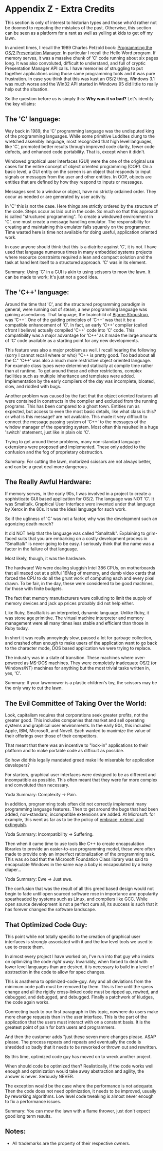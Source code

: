 # Appendix Z - Extra Credits

This section is only of interest to historian types and those who'd rather not
be doomed to repeating the mistakes of the past. Otherwise, this section can be
seen as a platform for a rant as well as yelling at kids to get off my lawn.

In ancient times, I recall the 1989 Charles Petzold book:
[Programming the OS/2 Presentation Manager](https://www.amazon.ca/Programming-Presentation-Manager-Applications-Environment/dp/1556151705/ref=sr_1_29?ie=UTF8&qid=1535567521&sr=8-29&keywords=charles+petzold).
In particular I recall the Hello Word program. If memory serves, it was a
massive chunk of 'C' code running about six pages long. It was also convoluted,
difficult to understand, and full of cryptic Presentation Manager API calls.
I have memories of struggling to put together applications using those same
programming tools and it was pure frustration. In case you think that this was
kust an OS/2 thing, Windows 3.1 was much worse and the Win32 API started in
Windows 95 did little to really help out the situation.

So the question before us is simply this: **Why was it so bad?** Let's identify
the key villains:

## The 'C' language:

Way back in 1989, the 'C' programming language was the undisputed king of the
programming languages. While some primitive Luddites clung to the wretched
assembly language, most recognized that high level languages, like 'C',
promoted better results through improved code clarity, fewer code defects, and
enhanced code portability. That is, except when it didn't.

Windowed graphical user interfaces (GUI) were the one of the original use cases for
the entire concept of object oriented programming (OOP). On a basic level, a
GUI entity on the screen is an object that responds to input signals or
messages from the user and other entities. In OOP, objects are entities that
are defined by how they respond to inputs or messages.

Messages sent to a window or object, have no strictly ordained order. They
occur as needed or are generated by user activity.

In 'C' this is not the case. Here things are strictly ordered by the structure
of the code. Steps occur as laid out in the code. So much so that this approach
is called "structured programming". To create a windowed environment in 'C', one
must create a message handling emulator. The responsibility for creating and
maintaining this emulator falls squarely on the programmer. Time wasted here is
time not available for doing useful, application oriented work.

In case anyone should think that this is a diatribe against 'C', it is not. I
have used that language numerous times in many embedded systems projects where
resource constraints required a lean and compact solution and the task at hand
lent itself to a structured approach. 'C' was in its element.

Summary: Using 'C' in a GUI is akin to using scissors to mow the lawn. It can
be made to work; It's just not a good idea.

## The 'C++' language:

Around the time that 'C', and the structured programming paradigm in general,
were running out of steam, a new programming language was gaining ascendancy.
That language, the brainchild of
[Bjarne Stroustrup](http://www.stroustrup.com/), was 'C++'. One of the guiding
principles of 'C++' was that it be a compatible enhancement of 'C'. In fact,
an early 'C++' compiler (called cfront I believe) actually compiled 'C++' code
into 'C' code. This compatibility was a major advantage for 'C++' as it made
the large amounts of 'C' code available as a starting point for any new
developments.

This feature was also a major problem as well. I recall hearing the following
(sorry I cannot recall where or who) "C++ is pretty good. Too bad about all the
C." 'C++' was also a much more restrictive object oriented language. For
example class types were determined statically at compile time rather than at
runtime. To get around these and other restrictions, complex facilities such
as multiple inheritance and templates were added. Implementation by the early
compilers of the day was incomplete, bloated, slow, and riddled with bugs.

Another problem was caused by the fact that the object oriented features all
were contained in constructs in the compiler and excluded from the running
programs. This has been compared to a ghost town. Entities run as expected, but
access to even the most basic details, like what class is this? or what is this
message? are not available. This made it very difficult to connect the message
passing system of 'C++' to the messages of the window manager of the operating
system. Most often this resulted in a huge 'switch' statement, just like in
plain old 'C'.

Trying to get around these problems, many non-standard language extensions were
proposed and implemented. These only added to the confusion and the fog of
proprietary obstruction.

Summary: For cutting the lawn, motorized scissors are not always better, and
can be a great deal more dangerous.

## The Really Awful Hardware:

If memory serves, in the early 90s, I was involved in a project to create a
sophisticate GUI based application for OS/2. The language was NOT 'C'. It was
Smalltalk. Graphical User Interface were invented under that language by Xerox
in the 80s. It was the ideal language for such work.

So if the ugliness of 'C' was not a factor, why was the development such an
agonizing death march?

It did NOT help that the language was called "Smalltalk". Explaining to
grim-faced suits that you are embarking on a costly development process in
"Smalltalk" is never going to be easy. I seriously think that the name was a
factor in the failure of that language.

Most likely, though, it was the hardware.

The hardware! We were dealing sluggish Intel 386 CPUs, on motherboards that all
maxed out at a pitiful 16Meg of memory, and dumb video cards that forced the
CPU to do all the grunt work of computing each and every pixel drawn. To be
fair, in the day, these were considered to be good machines, for those with
finite budgets.

The fact that memory manufacturers were colluding to limit the supply of memory
devices and jack up prices probably did not help either.

Like Ruby, Smalltalk is an interpreted, dynamic language. Unlike Ruby, it was
stone age primitive. The virtual machine interpreter and memory management were
all many times less stable and efficient than those in Ruby today.

In short it was really annoyingly slow, paused a lot for garbage collection,
and crashed often enough to make users of the application want to go back to
the character mode, DOS based application we were trying to replace.

The industry was in a state of transition. These machines where over-powered as
MS-DOS machines. They were completely inadequate OS/2 (or Windows/NT) machines
for anything but the most trivial tasks written in, yes, 'C'.

Summary: If your lawnmower is a plastic children's toy, the scissors may be the
only way to cut the lawn.

## The Evil Committee of Taking Over the World:

Look, capitalism requires that corporations seek greater profits, not the
greater good. This includes companies that market and sell operating systems
and graphical user environments. In the early 90s, this included Apple, IBM,
Microsoft, and Novell. Each wanted to maximize the value of their offerings
over those of their competitors.

That meant that there was an incentive to "lock-in" applications to their
platform and to make portable code as difficult as possible.

So how did this legally mandated greed make life miserable for application
developers?

For starters, graphical user interfaces were designed to be as different and
incompatible as possible. This often meant that they were far more complex
and convoluted than necessary.

Yoda Summary: Complexity &#8594; Pain.

In addition, programming tools often did not correctly implement many
programming language features. Then to get around the bugs that had been added,
non-standard, incompatible extensions are added. At Microsoft. for example,
this went as far as to be the policy of
[embrace, extend, and extinguish](https://en.wikipedia.org/wiki/Embrace%2C_extend%2C_and_extinguish).

Yoda Summary: Incompatibility &#8594; Suffering.

Then when it came time to use tools like C++ to create encapsulation libraries
to provide an easier-to-use programming model, these were often made to provide
only an imperfect rationalization of the programming task. This was so bad that
the Microsoft Foundation Class library was said to encapsulate Windows in the
same way a baby is encapsulated by a leaky diaper...

Yoda Summary: Ewe &#8594; Just ewe.

The confusion that was the result of all this greed based design would not
begin to fade until open sourced software rose in importance and popularity
spearheaded by systems such as Linux, and compilers like GCC. While open
source development is not a perfect cure all, its success is such that it has
forever changed the software landscape.

## That Optimized Code Guy:

This point while not totally specific to the creation of graphical user
interfaces is strongly associated with it and the low level tools we used to
use to create them.

In almost every project I have worked on, I've run into that guy who insists on
optimizing the code _right away_. Invariably, when forced to deal with lower
level languages than are desired, it is necessary to build in a level of
abstraction in the code to allow for spec changes.

This is anathema to optimized-code-guy. Any and all deviations from the minimum
code path must be removed by them. This is fine until the specs change and all
the rigidly cross-linked code must be ripped up, rewired, and debugged, and
debugged, and debugged. Finally a patchwork of kludges, the code again works.

Connecting back to our first paragraph in this topic, nowhere do users make
more change requests than in the user interface. This is the part of the
application that the users must interact with on a constant basis. It is the
greatest point of pain for both users and programmers.

And then the customer adds "just these seven more changes please. ASAP please.
The process repeats and repeats and eventually the code is shredded so badly
that it needs to be reworked or thrown out and rewritten.

By this time, optimized code guy has moved on to wreck another project.

When should code be optimized then? Realistically, if the code works well
enough and optimization would take away abstraction and agility, the answer is
never. Seriously NEVER.

The exception would be the case where the performance is not adequate. Then the
code does not need optimization, it needs to be improved, usually by reworking
algorithms. Low level code tweaking is almost never enough to fix a performance
issues.

Summary: You can mow the lawn with a flame thrower, just don't expect good long
term results.

## Notes:
* All trademarks are the property of their respective owners.
